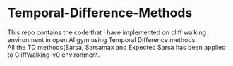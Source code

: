 # Temporal-Difference-Methods
This repo contains the code that I have implemented on cliff walking environment in open AI gym using Temporal Difference methods</br>
All the TD methods(Sarsa, Sarsamax and Expected Sarsa has been applied to CliffWalking-v0 environment.
